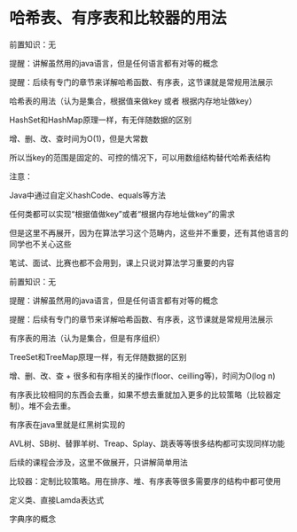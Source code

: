 # 哈希表、有序表和比较器的用法

前置知识：无

提醒：讲解虽然用的java语言，但是任何语言都有对等的概念

提醒：后续有专门的章节来详解哈希函数、有序表，这节课就是常规用法展示

哈希表的用法（认为是集合，根据值来做key 或者 根据内存地址做key）

HashSet和HashMap原理一样，有无伴随数据的区别

增、删、改、查时间为O(1)，但是大常数

所以当key的范围是固定的、可控的情况下，可以用数组结构替代哈希表结构

注意：

Java中通过自定义hashCode、equals等方法

任何类都可以实现“根据值做key”或者“根据内存地址做key”的需求

但是这里不再展开，因为在算法学习这个范畴内，这些并不重要，还有其他语言的同学也不关心这些

笔试、面试、比赛也都不会用到，课上只说对算法学习重要的内容

前置知识：无

提醒：讲解虽然用的java语言，但是任何语言都有对等的概念

提醒：后续有专门的章节来详解哈希函数、有序表，这节课就是常规用法展示

有序表的用法（认为是集合，但是有序组织）

TreeSet和TreeMap原理一样，有无伴随数据的区别

增、删、改、查 + 很多和有序相关的操作(floor、ceilling等)，时间为O(log n)

有序表比较相同的东西会去重，如果不想去重就加入更多的比较策略（比较器定制）。堆不会去重。

有序表在java里就是红黑树实现的

AVL树、SB树、替罪羊树、Treap、Splay、跳表等等很多结构都可实现同样功能

后续的课程会涉及，这里不做展开，只讲解简单用法

比较器：定制比较策略。用在排序、堆、有序表等很多需要序的结构中都可使用

定义类、直接Lamda表达式

字典序的概念

